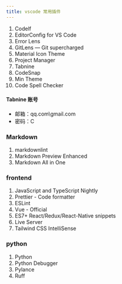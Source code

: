 ```yaml
---
title: vscode 常用插件
---
```


1. Codelf
2. EditorConfig for VS Code
3. Error Lens
4. GitLens — Git supercharged
5. Material Icon Theme
6. Project Manager
7. Tabnine
8. CodeSnap
9. Min Theme
10. Code Spell Checker

#### Tabnine 账号

- 邮箱：qq.com\gmail.com
- 密码：C

### Markdown

1. markdownlint
2. Markdown Preview Enhanced
3. Markdown All in One

### frontend

1. JavaScript and TypeScript Nightly
2. Prettier - Code formatter
3. ESLint
4. Vue - Official
5. ES7+ React/Redux/React-Native snippets
6. Live Server
7. Tailwind CSS IntelliSense

### python

1. Python
2. Python Debugger
3. Pylance
4. Ruff

